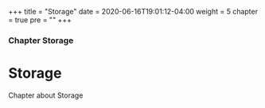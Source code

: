 +++
title = "Storage"
date = 2020-06-16T19:01:12-04:00
weight = 5
chapter = true
pre = "<b></b>"
+++

### Chapter Storage

# Storage

Chapter about Storage